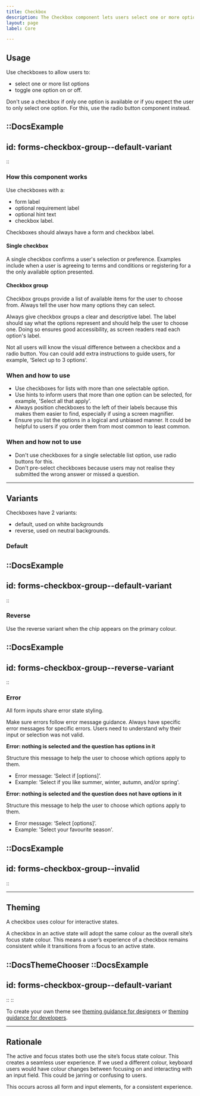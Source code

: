```yaml
---
title: Checkbox
description: The Checkbox component lets users select one or more options from a list.
layout: page
label: Core

---
```


## Usage
Use checkboxes to allow users to:
- select one or more list options
- toggle one option on or off.

Don't use a checkbox if only one option is available or if you expect the user to only select one option. For this, use the radio button component instead.

::DocsExample
---
id: forms-checkbox-group--default-variant
---
::

### How this component works
Use checkboxes with a:
- form label
- optional requirement label
- optional hint text
- checkbox label.

Checkboxes should always have a form and checkbox label.

#### Single checkbox
A single checkbox confirms a user's selection or preference. Examples include when a user is agreeing to terms and conditions or registering for a the only available option presented.

#### Checkbox group
Checkbox groups provide a list of available items for the user to choose from. Always tell the user how many options they can select. 

Always give checkbox groups a clear and descriptive label. The label should say what the options represent and should help the user to choose one. Doing so ensures good accessibility, as screen readers read each option's label.

Not all users will know the visual difference between a checkbox and a radio button. You can could add extra instructions to guide users, for example, ‘Select up to 3 options’.

### When and how to use
- Use checkboxes for lists with more than one selectable option.
- Use hints to inform users that more than one option can be selected, for example, 'Select all that apply'.
- Always position checkboxes to the left of their labels because this makes them easier to find, especially if using a screen magnifier.
- Ensure you list the options in a logical and unbiased manner. It could be helpful to users if you order them from most common to least common.

### When and how not to use
- Don't use checkboxes for a single selectable list option, use radio buttons for this.
- Don't pre-select checkboxes because users may not realise they submitted the wrong answer or missed a question.

---

## Variants
Checkboxes have 2 variants:
- default, used on white backgrounds
- reverse, used on neutral backgrounds.

### Default
::DocsExample
---
id: forms-checkbox-group--default-variant
---
::

### Reverse
Use the reverse variant when the chip appears on the primary colour.

::DocsExample
---
id: forms-checkbox-group--reverse-variant
---
::

### Error
All form inputs share error state styling. 

Make sure errors follow error message guidance. Always have specific error messages for specific errors. Users need to understand why their input or selection was not valid.

**Error: nothing is selected and the question has options in it**

Structure this message to help the user to choose which options apply to them.
- Error message: ‘Select if \[options\]’. 
- Example: ‘Select if you like summer, winter, autumn, and/or spring'.

**Error: nothing is selected and the question does not have options in it**

Structure this message to help the user to choose which options apply to them.
- Error message: ‘Select \[options\]’.
- Example: 'Select your favourite season'.

::DocsExample
---
id: forms-checkbox-group--invalid
---
::


---

## Theming
A checkbox uses colour for interactive states.  

A checkbox in an active state will adopt the same colour as the overall site’s focus state colour. This means a user’s experience of a checkbox remains consistent while it transitions from a focus to an active state. 

::DocsThemeChooser
  ::DocsExample
  ---
  id: forms-checkbox-group--default-variant
  ---
  ::
::

To create your own theme see [theming guidance for designers](/design-system/design/theming-guidance-for-designers) or [theming guidance for developers](/design-system/develop/theming).

---

## Rationale
The active and focus states both use the site’s focus state colour. This creates a seamless user experience. If we used a different colour, keyboard users would have colour changes between focusing on and interacting with an input field. This could be jarring or confusing to users.

This occurs across all form and input elements, for a consistent experience.
